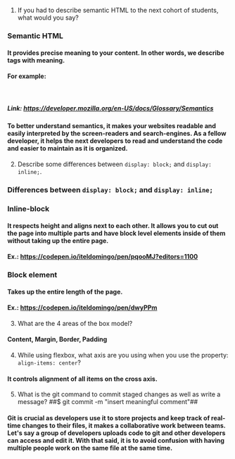 1. If you had to describe semantic HTML to the next cohort of students, what would you say?

### Semantic HTML
#### It provides precise meaning to your content. In other words, we describe tags with meaning.
#### For example:

#### <header>
#### <footer>
#### <main>
#### <section>

##### Link: https://developer.mozilla.org/en-US/docs/Glossary/Semantics

#### To better understand semantics, it makes your websites readable and easily interpreted by the screen-readers and search-engines. As a fellow developer, it helps the next developers to read and understand the code and easier to maintain as it is organized. 


2. Describe some differences between ```display: block;``` and ```display: inline;```.

### Differences between ```display: block;``` and ```display: inline;```

### Inline-block
#### It respects height and aligns next to each other. It allows you to cut out the page into multiple parts and have block level elements inside of them without taking up the entire page.

#### Ex.: https://codepen.io/iteldomingo/pen/pqooMJ?editors=1100 

### Block element
#### Takes up the entire length of the page.
#### Ex.: https://codepen.io/iteldomingo/pen/dwyPPm


3. What are the 4 areas of the box model?

#### Content, Margin, Border, Padding


4. While using flexbox, what axis are you using when you use the property: ```align-items: center```?

#### It controls alignment of all items on the cross axis.

5. What is the git command to commit staged changes as well as write a message? 
##$ git commit -m "insert meaningful comment"##

#### Git is crucial as developers use it to store projects and keep track of real-time changes to their files, it makes a collaborative work between teams. Let's say a group of developers uploads code to git and other developers can access and edit it. With that said, it is to avoid confusion with having multiple people work on the same file at the same time.